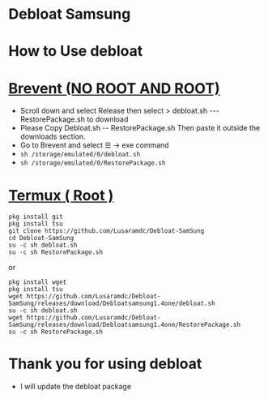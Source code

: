 # Debloat Samsung
# How to Use debloat
# [Brevent (NO ROOT AND ROOT)](https://play.google.com/store/apps/details?id=me.piebridge.brevent)
- Scroll down and select Release then select > debloat.sh --- RestorePackage.sh to download
- Please Copy Debloat.sh -- RestorePackage.sh Then paste it outside the downloads section.
- Go to Brevent and select ☰ -> exe command
- `sh /storage/emulated/0/debloat.sh`
- `sh /storage/emulated/0/RestorePackage.sh`
# [Termux ( Root )](https://github.com/termux/termux-app/releases/download/v0.118.1/termux-app_v0.118.1+github-debug_universal.apk)
```
pkg install git
pkg install tsu
git clone https://github.com/Lusaramdc/Debloat-SamSung
cd Debloat-SamSung
su -c sh debloat.sh
su -c sh RestorePackage.sh
```
or
```
pkg install wget
pkg install tsu
wget https://github.com/Lusaramdc/Debloat-SamSung/releases/download/Debloatsamsung1.4one/debloat.sh
su -c sh debloat.sh
wget https://github.com/Lusaramdc/Debloat-SamSung/releases/download/Debloatsamsung1.4one/RestorePackage.sh
su -c sh RestorePackage.sh
```
# Thank you for using debloat
- I will update the debloat package
